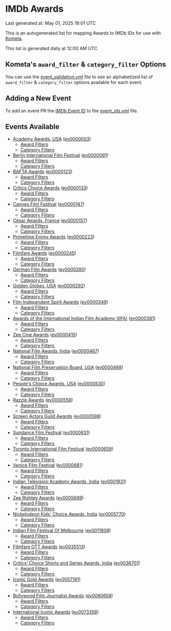# IMDb Awards

Last generated at: May 01, 2025 18:01 UTC

This is an autogenerated list for mapping Awards to IMDb IDs for use with [Kometa](https://github.com/Kometa-Team/Kometa).

This list is generated daily at 12:00 AM UTC 

## Kometa's `award_filter` & `category_filter` Options

You can use the [event_validation.yml](https://github.com/Kometa-Team/IMDb-Awards/blob/master/event_validation.yml) file to see an alphabetized list of `award_filter` & `category_filter` options available for each event.

## Adding a New Event

To add an event PR the [IMDb Event ID](https://www.imdb.com/event/all/) to the [event_ids.yml](https://github.com/Kometa-Team/IMDb-Awards/blob/master/event_ids.yml) file.

## Events Available

* [Academy Awards, USA](https://www.imdb.com/event/ev0000003) ([ev0000003](https://github.com/Kometa-Team/IMDb-Awards/blob/master/event_validation.yml#L1))
  * [Award Filters](https://github.com/Kometa-Team/IMDb-Awards/blob/master/event_validation.yml#L6)
  * [Category Filters](https://github.com/Kometa-Team/IMDb-Awards/blob/master/event_validation.yml#L14)
* [Berlin International Film Festival](https://www.imdb.com/event/ev0000091) ([ev0000091](https://github.com/Kometa-Team/IMDb-Awards/blob/master/event_validation.yml#L148))
  * [Award Filters](https://github.com/Kometa-Team/IMDb-Awards/blob/master/event_validation.yml#L153)
  * [Category Filters](https://github.com/Kometa-Team/IMDb-Awards/blob/master/event_validation.yml#L351)
* [BAFTA Awards](https://www.imdb.com/event/ev0000123) ([ev0000123](https://github.com/Kometa-Team/IMDb-Awards/blob/master/event_validation.yml#L636))
  * [Award Filters](https://github.com/Kometa-Team/IMDb-Awards/blob/master/event_validation.yml#L641)
  * [Category Filters](https://github.com/Kometa-Team/IMDb-Awards/blob/master/event_validation.yml#L674)
* [Critics Choice Awards](https://www.imdb.com/event/ev0000133) ([ev0000133](https://github.com/Kometa-Team/IMDb-Awards/blob/master/event_validation.yml#L1167))
  * [Award Filters](https://github.com/Kometa-Team/IMDb-Awards/blob/master/event_validation.yml#L1170)
  * [Category Filters](https://github.com/Kometa-Team/IMDb-Awards/blob/master/event_validation.yml#L1175)
* [Cannes Film Festival](https://www.imdb.com/event/ev0000147) ([ev0000147](https://github.com/Kometa-Team/IMDb-Awards/blob/master/event_validation.yml#L1276))
  * [Award Filters](https://github.com/Kometa-Team/IMDb-Awards/blob/master/event_validation.yml#L1281)
  * [Category Filters](https://github.com/Kometa-Team/IMDb-Awards/blob/master/event_validation.yml#L1448)
* [César Awards, France](https://www.imdb.com/event/ev0000157) ([ev0000157](https://github.com/Kometa-Team/IMDb-Awards/blob/master/event_validation.yml#L1678))
  * [Award Filters](https://github.com/Kometa-Team/IMDb-Awards/blob/master/event_validation.yml#L1682)
  * [Category Filters](https://github.com/Kometa-Team/IMDb-Awards/blob/master/event_validation.yml#L1687)
* [Primetime Emmy Awards](https://www.imdb.com/event/ev0000223) ([ev0000223](https://github.com/Kometa-Team/IMDb-Awards/blob/master/event_validation.yml#L1747))
  * [Award Filters](https://github.com/Kometa-Team/IMDb-Awards/blob/master/event_validation.yml#L1752)
  * [Category Filters](https://github.com/Kometa-Team/IMDb-Awards/blob/master/event_validation.yml#L1759)
* [Filmfare Awards](https://www.imdb.com/event/ev0000245) ([ev0000245](https://github.com/Kometa-Team/IMDb-Awards/blob/master/event_validation.yml#L2970))
  * [Award Filters](https://github.com/Kometa-Team/IMDb-Awards/blob/master/event_validation.yml#L2974)
  * [Category Filters](https://github.com/Kometa-Team/IMDb-Awards/blob/master/event_validation.yml#L2983)
* [German Film Awards](https://www.imdb.com/event/ev0000280) ([ev0000280](https://github.com/Kometa-Team/IMDb-Awards/blob/master/event_validation.yml#L3074))
  * [Award Filters](https://github.com/Kometa-Team/IMDb-Awards/blob/master/event_validation.yml#L3079)
  * [Category Filters](https://github.com/Kometa-Team/IMDb-Awards/blob/master/event_validation.yml#L3102)
* [Golden Globes, USA](https://www.imdb.com/event/ev0000292) ([ev0000292](https://github.com/Kometa-Team/IMDb-Awards/blob/master/event_validation.yml#L3175))
  * [Award Filters](https://github.com/Kometa-Team/IMDb-Awards/blob/master/event_validation.yml#L3180)
  * [Category Filters](https://github.com/Kometa-Team/IMDb-Awards/blob/master/event_validation.yml#L3188)
* [Film Independent Spirit Awards](https://www.imdb.com/event/ev0000349) ([ev0000349](https://github.com/Kometa-Team/IMDb-Awards/blob/master/event_validation.yml#L3354))
  * [Award Filters](https://github.com/Kometa-Team/IMDb-Awards/blob/master/event_validation.yml#L3357)
  * [Category Filters](https://github.com/Kometa-Team/IMDb-Awards/blob/master/event_validation.yml#L3366)
* [Awards of the International Indian Film Academy (IIFA)](https://www.imdb.com/event/ev0000361) ([ev0000361](https://github.com/Kometa-Team/IMDb-Awards/blob/master/event_validation.yml#L3406))
  * [Award Filters](https://github.com/Kometa-Team/IMDb-Awards/blob/master/event_validation.yml#L3409)
  * [Category Filters](https://github.com/Kometa-Team/IMDb-Awards/blob/master/event_validation.yml#L3419)
* [Zee Cine Awards](https://www.imdb.com/event/ev0000415) ([ev0000415](https://github.com/Kometa-Team/IMDb-Awards/blob/master/event_validation.yml#L3514))
  * [Award Filters](https://github.com/Kometa-Team/IMDb-Awards/blob/master/event_validation.yml#L3516)
  * [Category Filters](https://github.com/Kometa-Team/IMDb-Awards/blob/master/event_validation.yml#L3526)
* [National Film Awards, India](https://www.imdb.com/event/ev0000467) ([ev0000467](https://github.com/Kometa-Team/IMDb-Awards/blob/master/event_validation.yml#L3631))
  * [Award Filters](https://github.com/Kometa-Team/IMDb-Awards/blob/master/event_validation.yml#L3635)
  * [Category Filters](https://github.com/Kometa-Team/IMDb-Awards/blob/master/event_validation.yml#L3649)
* [National Film Preservation Board, USA](https://www.imdb.com/event/ev0000468) ([ev0000468](https://github.com/Kometa-Team/IMDb-Awards/blob/master/event_validation.yml#L3844))
  * [Award Filters](https://github.com/Kometa-Team/IMDb-Awards/blob/master/event_validation.yml#L3847)
  * [Category Filters](https://github.com/Kometa-Team/IMDb-Awards/blob/master/event_validation.yml#L3849)
* [People's Choice Awards, USA](https://www.imdb.com/event/ev0000530) ([ev0000530](https://github.com/Kometa-Team/IMDb-Awards/blob/master/event_validation.yml#L3852))
  * [Award Filters](https://github.com/Kometa-Team/IMDb-Awards/blob/master/event_validation.yml#L3855)
  * [Category Filters](https://github.com/Kometa-Team/IMDb-Awards/blob/master/event_validation.yml#L3858)
* [Razzie Awards](https://www.imdb.com/event/ev0000558) ([ev0000558](https://github.com/Kometa-Team/IMDb-Awards/blob/master/event_validation.yml#L4101))
  * [Award Filters](https://github.com/Kometa-Team/IMDb-Awards/blob/master/event_validation.yml#L4104)
  * [Category Filters](https://github.com/Kometa-Team/IMDb-Awards/blob/master/event_validation.yml#L4109)
* [Screen Actors Guild Awards](https://www.imdb.com/event/ev0000598) ([ev0000598](https://github.com/Kometa-Team/IMDb-Awards/blob/master/event_validation.yml#L4149))
  * [Award Filters](https://github.com/Kometa-Team/IMDb-Awards/blob/master/event_validation.yml#L4152)
  * [Category Filters](https://github.com/Kometa-Team/IMDb-Awards/blob/master/event_validation.yml#L4154)
* [Sundance Film Festival](https://www.imdb.com/event/ev0000631) ([ev0000631](https://github.com/Kometa-Team/IMDb-Awards/blob/master/event_validation.yml#L4180))
  * [Award Filters](https://github.com/Kometa-Team/IMDb-Awards/blob/master/event_validation.yml#L4183)
  * [Category Filters](https://github.com/Kometa-Team/IMDb-Awards/blob/master/event_validation.yml#L4234)
* [Toronto International Film Festival](https://www.imdb.com/event/ev0000659) ([ev0000659](https://github.com/Kometa-Team/IMDb-Awards/blob/master/event_validation.yml#L4352))
  * [Award Filters](https://github.com/Kometa-Team/IMDb-Awards/blob/master/event_validation.yml#L4355)
  * [Category Filters](https://github.com/Kometa-Team/IMDb-Awards/blob/master/event_validation.yml#L4412)
* [Venice Film Festival](https://www.imdb.com/event/ev0000681) ([ev0000681](https://github.com/Kometa-Team/IMDb-Awards/blob/master/event_validation.yml#L4491))
  * [Award Filters](https://github.com/Kometa-Team/IMDb-Awards/blob/master/event_validation.yml#L4496)
  * [Category Filters](https://github.com/Kometa-Team/IMDb-Awards/blob/master/event_validation.yml#L4838)
* [Indian Television Academy Awards, India](https://www.imdb.com/event/ev0001931) ([ev0001931](https://github.com/Kometa-Team/IMDb-Awards/blob/master/event_validation.yml#L5290))
  * [Award Filters](https://github.com/Kometa-Team/IMDb-Awards/blob/master/event_validation.yml#L5293)
  * [Category Filters](https://github.com/Kometa-Team/IMDb-Awards/blob/master/event_validation.yml#L5302)
* [Zee Rishtey Awards](https://www.imdb.com/event/ev0005699) ([ev0005699](https://github.com/Kometa-Team/IMDb-Awards/blob/master/event_validation.yml#L5493))
  * [Award Filters](https://github.com/Kometa-Team/IMDb-Awards/blob/master/event_validation.yml#L5495)
  * [Category Filters](https://github.com/Kometa-Team/IMDb-Awards/blob/master/event_validation.yml#L5497)
* [Nickelodeon Kids' Choice Awards, India](https://www.imdb.com/event/ev0005770) ([ev0005770](https://github.com/Kometa-Team/IMDb-Awards/blob/master/event_validation.yml#L5576))
  * [Award Filters](https://github.com/Kometa-Team/IMDb-Awards/blob/master/event_validation.yml#L5578)
  * [Category Filters](https://github.com/Kometa-Team/IMDb-Awards/blob/master/event_validation.yml#L5581)
* [Indian Film Festival Of Melbourne](https://www.imdb.com/event/ev0011808) ([ev0011808](https://github.com/Kometa-Team/IMDb-Awards/blob/master/event_validation.yml#L5616))
  * [Award Filters](https://github.com/Kometa-Team/IMDb-Awards/blob/master/event_validation.yml#L5618)
  * [Category Filters](https://github.com/Kometa-Team/IMDb-Awards/blob/master/event_validation.yml#L5630)
* [Filmfare OTT Awards](https://www.imdb.com/event/ev0035513) ([ev0035513](https://github.com/Kometa-Team/IMDb-Awards/blob/master/event_validation.yml#L5653))
  * [Award Filters](https://github.com/Kometa-Team/IMDb-Awards/blob/master/event_validation.yml#L5655)
  * [Category Filters](https://github.com/Kometa-Team/IMDb-Awards/blob/master/event_validation.yml#L5661)
* [Critics’ Choice Shorts and Series Awards, India](https://www.imdb.com/event/ev0036701) ([ev0036701](https://github.com/Kometa-Team/IMDb-Awards/blob/master/event_validation.yml#L5743))
  * [Award Filters](https://github.com/Kometa-Team/IMDb-Awards/blob/master/event_validation.yml#L5745)
  * [Category Filters](https://github.com/Kometa-Team/IMDb-Awards/blob/master/event_validation.yml#L5748)
* [Iconic Gold Awards](https://www.imdb.com/event/ev0057191) ([ev0057191](https://github.com/Kometa-Team/IMDb-Awards/blob/master/event_validation.yml#L5766))
  * [Award Filters](https://github.com/Kometa-Team/IMDb-Awards/blob/master/event_validation.yml#L5768)
  * [Category Filters](https://github.com/Kometa-Team/IMDb-Awards/blob/master/event_validation.yml#L5770)
* [Bollywood Film Journalist Awards](https://www.imdb.com/event/ev0060658) ([ev0060658](https://github.com/Kometa-Team/IMDb-Awards/blob/master/event_validation.yml#L5877))
  * [Award Filters](https://github.com/Kometa-Team/IMDb-Awards/blob/master/event_validation.yml#L5879)
  * [Category Filters](https://github.com/Kometa-Team/IMDb-Awards/blob/master/event_validation.yml#L5884)
* [International Iconic Awards](https://www.imdb.com/event/ev0073358) ([ev0073358](https://github.com/Kometa-Team/IMDb-Awards/blob/master/event_validation.yml#L5896))
  * [Award Filters](https://github.com/Kometa-Team/IMDb-Awards/blob/master/event_validation.yml#L5898)
  * [Category Filters](https://github.com/Kometa-Team/IMDb-Awards/blob/master/event_validation.yml#L5902)
